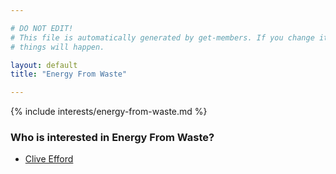 ```yaml
---

# DO NOT EDIT!
# This file is automatically generated by get-members. If you change it, bad
# things will happen.

layout: default
title: "Energy From Waste"

---
```


{% include interests/energy-from-waste.md %}

### Who is interested in Energy From Waste?


* [Clive Efford](../members/clive-efford.html)

